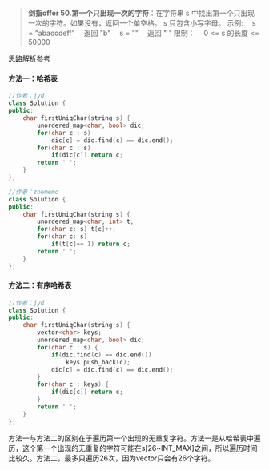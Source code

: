 #

>**剑指offer 50.第一个只出现一次的字符**：在字符串 s 中找出第一个只出现一次的字符。如果没有，返回一个单空格。 s 只包含小写字母。
示例:
　s = "abaccdeff"
　返回 "b"
　s = ""
　返回 " "
限制：
　0 <= s 的长度 <= 50000

[思路解析参考](https://leetcode-cn.com/problems/di-yi-ge-zhi-chu-xian-yi-ci-de-zi-fu-lcof/solution/mian-shi-ti-50-di-yi-ge-zhi-chu-xian-yi-ci-de-zi-3/)

#### 方法一：哈希表

```C++
//作者：jyd
class Solution {
public:
    char firstUniqChar(string s) {
        unordered_map<char, bool> dic;
        for(char c : s)
            dic[c] = dic.find(c) == dic.end();
        for(char c : s)
            if(dic[c]) return c;
        return ' ';
    }
};

//作者：zoememo
class Solution {
public:
    char firstUniqChar(string s) {
        unordered_map<char, int> t;
        for(char c: s) t[c]++;
        for(char c: s)
            if(t[c]== 1) return c;
        return ' ';
    }
};
```

#### 方法二：有序哈希表

```C++
//作者：jyd
class Solution {
public:
    char firstUniqChar(string s) {
        vector<char> keys;
        unordered_map<char, bool> dic;
        for(char c : s) {
            if(dic.find(c) == dic.end())
                keys.push_back(c);
            dic[c] = dic.find(c) == dic.end();
        }
        for(char c : keys) {
            if(dic[c]) return c;
        }
        return ' ';
    }
};
```

方法一与方法二的区别在于遍历第一个出现的无重复字符。方法一是从哈希表中遍历，这个第一个出现的无重复的字符可能在s[26~INT_MAX]之间，所以遍历时间比较久。方法二，最多只遍历26次，因为vector只会有26个字符。

